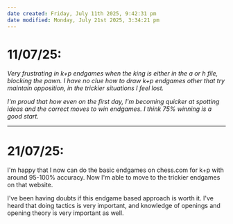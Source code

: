 ```yaml
---
date created: Friday, July 11th 2025, 9:42:31 pm
date modified: Monday, July 21st 2025, 3:34:21 pm
---
```


# 11/07/25:

*Very frustrating in k+p endgames when the king is either in the a or h file, blocking the pawn. I have no clue how to draw k+p endgames other that try maintain opposition, in the trickier situations I feel lost.*

*I'm proud that how even on the first day, I'm becoming quicker at spotting ideas and the correct moves to win endgames. I think 75% winning is a good start.*

***

# 21/07/25:

I'm happy that I now can do the basic endgames on chess.com for k+p with around 95-100% accuracy. Now I'm able to move to the trickier endgames on that website.

I've been having doubts if this endgame based approach is worth it. I've heard that doing tactics is very important, and knowledge of openings and opening theory is very important as well.

